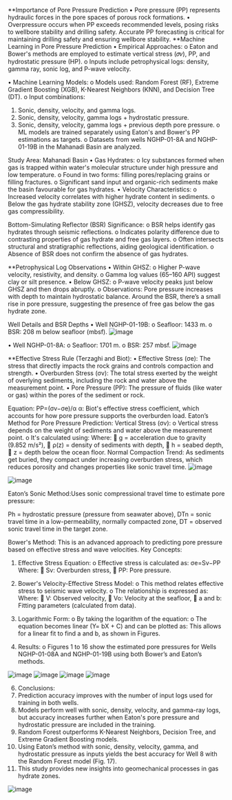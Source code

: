 **Importance of Pore Pressure Prediction
•	Pore pressure (PP) represents hydraulic forces in the pore spaces of porous rock formations.
•	Overpressure occurs when PP exceeds recommended levels, posing risks to wellbore stability and drilling safety. Accurate PP forecasting is critical for maintaining drilling safety and ensuring wellbore stability.
**Machine Learning in Pore Pressure Prediction
•	Empirical Approaches:
o	Eaton and Bower's methods are employed to estimate vertical stress (𝜎𝑣), PP, and hydrostatic pressure (HP).
o	Inputs include petrophysical logs: density, gamma ray, sonic log, and P-wave velocity.

•	Machine Learning Models:
o	Models used: Random Forest (RF), Extreme Gradient Boosting (XGB), K-Nearest Neighbors (KNN), and Decision Tree (DT).
o	Input combinations: 
1.	Sonic, density, velocity, and gamma logs.
2.	Sonic, density, velocity, gamma logs + hydrostatic pressure.
3.	Sonic, density, velocity, gamma logs + previous depth pore pressure.
o	ML models are trained separately using Eaton's and Bower's PP estimations as targets.
o	Datasets from wells NGHP-01-8A and NGHP-01-19B in the Mahanadi Basin are analyzed.

Study Area: Mahanadi Basin
•	Gas Hydrates:
o	Icy substances formed when gas is trapped within water's molecular structure under high pressure and low temperature.
o	Found in two forms: filling pores/replacing grains or filling fractures.
o	Significant sand input and organic-rich sediments make the basin favourable for gas hydrates.
•	Velocity Characteristics:
o	Increased velocity correlates with higher hydrate content in sediments.
o	Below the gas hydrate stability zone (GHSZ), velocity decreases due to free gas compressibility.

Bottom-Simulating Reflector (BSR) Significance: 
o	BSR helps identify gas hydrates through seismic reflections.
o	Indicates polarity difference due to contrasting properties of gas hydrate and free gas layers.
o	Often intersects structural and stratigraphic reflections, aiding geological identification.
o	Absence of BSR does not confirm the absence of gas hydrates.

**Petrophysical Log Observations
•	Within GHSZ: 
o	Higher P-wave velocity, resistivity, and density.
o	Gamma log values (65–160 API) suggest clay or silt presence.
•	Below GHSZ: 
o	P-wave velocity peaks just below GHSZ and then drops abruptly.
o	Observations: 
	Pore pressure increases with depth to maintain hydrostatic balance.
	Around the BSR, there’s a small rise in pore pressure, suggesting the presence of free gas below the gas hydrate zone.

Well Details and BSR Depths
•	Well NGHP-01-19B: 
o	Seafloor: 1433 m.
o	BSR: 208 m below seafloor (mbsf).
![image](https://github.com/user-attachments/assets/113df9c1-57a6-44d5-9f13-764a3ce0346b)

•	Well NGHP-01-8A: 
o	Seafloor: 1701 m.
o	BSR: 257 mbsf.
![image](https://github.com/user-attachments/assets/95020681-a838-43b5-ad08-ee273bef840f)


**Effective Stress Rule (Terzaghi and Biot):
•	Effective Stress (σe): The stress that directly impacts the rock grains and controls compaction and strength.
•	Overburden Stress (σv): The total stress exerted by the weight of overlying sediments, including the rock and water above the measurement point.
•	Pore Pressure (PP): The pressure of fluids (like water or gas) within the pores of the sediment or rock.

Equation:     PP=(σv−σe)/α
α: Biot's effective stress coefficient, which accounts for how pore pressure supports the overburden load.
Eaton’s Method for Pore Pressure Prediction:
Vertical Stress (σv):
o	Vertical stress depends on the weight of sediments and water above the measurement point.
o	It's calculated using:
                             Where: 
	g = acceleration due to gravity (9.852 m/s²),
	ρ(z) = density of sediments with depth,
	h = seabed depth,
	z = depth below the ocean floor.
Normal Compaction Trend:
As sediments get buried, they compact under increasing overburden stress, which reduces porosity and changes properties like sonic travel time.
![image](https://github.com/user-attachments/assets/3dead9f1-c215-42c9-bebe-28508fb17795)


![image](https://github.com/user-attachments/assets/81eee21e-86c2-4ebe-bf40-e65e06d4e917)



Eaton’s Sonic Method:Uses sonic compressional travel time to estimate pore pressure:
 
Ph = hydrostatic pressure (pressure from seawater above),
DTn = sonic travel time in a low-permeability, normally compacted zone,
DT = observed sonic travel time in the target zone.

Bower's Method:
This is an advanced approach to predicting pore pressure based on effective stress and wave velocities.
Key Concepts:
1.	Effective Stress Equation:
o	Effective stress is calculated as: σe=Sv−PP
Where: 
	Sv: Overburden stress,
	PP: Pore pressure.

2.	Bower's Velocity-Effective Stress Model:
o	This method relates effective stress to seismic wave velocity.
o	The relationship is expressed as: 
Where: 
	V: Observed velocity,
	Vo: Velocity at the seafloor,
	a and b: Fitting parameters (calculated from data).
3.	Logarithmic Form:
o	By taking the logarithm of the equation: 
o	The equation becomes linear (Y= bX + C) and can be plotted as: 
This allows for a linear fit to find a and b, as shown in Figures.

4.	Results:
o	Figures 1 to 16 show the estimated pore pressures for Wells NGHP-01-08A and NGHP-01-19B using both Bower’s and Eaton’s methods.

![image](https://github.com/user-attachments/assets/539023cc-061a-4836-83cd-c42c286a9517)
![image](https://github.com/user-attachments/assets/fe62e0b2-b783-49d4-b362-0407b304aef1)
![image](https://github.com/user-attachments/assets/baf609f4-acf0-490c-a12e-8dafc8fca6ab)
![image](https://github.com/user-attachments/assets/7839a8b7-5985-4715-a568-1652fcadac4a)


6.	Conclusions:
1.	Prediction accuracy improves with the number of input logs used for training in both wells.
2.	Models perform well with sonic, density, velocity, and gamma-ray logs, but accuracy increases further when Eaton's pore pressure and hydrostatic pressure are included in the training.
3.	Random Forest outperforms K-Nearest Neighbors, Decision Tree, and Extreme Gradient Boosting models.
4.	Using Eaton’s method with sonic, density, velocity, gamma, and hydrostatic pressure as inputs yields the best accuracy for Well 8 with the Random Forest model (Fig. 17).
5.	This study provides new insights into geomechanical processes in gas hydrate zones.

![image](https://github.com/user-attachments/assets/2317db7e-ff61-4f60-88c9-85b502a1512c)


